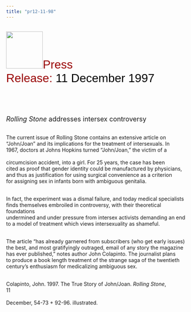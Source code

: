 ```yaml
---
title: "pr12-11-98"
---
```


<br><IMG SRC="/img/logo100.gif" HEIGHT="101" WIDTH="100" /><FONT FACE="Arial,Helvetica"><FONT SIZE="+3"><FONT COLOR="#990000">Press<br>Release: </FONT><FONT COLOR="#000000">11 December 1997</FONT></FONT></FONT><br>  
<br>&nbsp;<br><br>

<FONT SIZE="+1"><I>Rolling Stone</I> addresses intersex controversy</FONT><br><br>

The current issue of Rolling Stone contains an extensive article on<br>&#8220;John/Joan&#8221; and its implications for the treatment of intersexuals. In<br>1967, doctors at Johns Hopkins turned &#8220;John/Joan,&#8221; the victim of a<br>  
circumcision accident, into a girl. For 25 years, the case has been<br>cited as proof that gender identity could be manufactured by physicians,<br>and thus as justification for using surgical convenience as a criterion<br>for assigning sex in infants born with ambiguous genitalia.<br><br>

In fact, the experiment was a dismal failure, and today medical specialists<br>finds themselves embroiled in controversy, with their theoretical foundations<br>undermined and under pressure from intersex activists demanding an end<br>to a model of treatment which views intersexuality as shameful.<br><br>

The article &#8220;has already garnered from subscribers (who get early issues)<br>the best, and most gratifyingly outraged, email of any story the magazine<br>has ever published,&#8221; notes author John Colapinto. The journalist plans<br>to produce a book length treatment of the strange saga of the twentieth<br>century&#8217;s enthusiasm for medicalizing ambiguous sex.<br><br>

Colapinto, John. 1997. The True Story of John/Joan. _Rolling Stone_,<br>11<br>  
December, 54-73 + 92-96. illustrated.<br>  
&nbsp;<br>  
&nbsp;<br>  
&nbsp;<br>